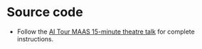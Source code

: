 # Source code

- Follow the [AI Tour MAAS 15-minute theatre talk](LAB_MANUAL.md) for complete instructions.
